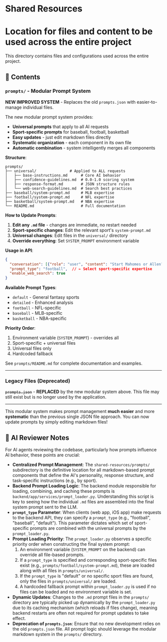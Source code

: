 # Shared Resources
# Location for files and content to be used across the entire project

This directory contains files and configurations used across the entire project.

## 📄 Contents

### `prompts/` - Modular Prompt System
**NEW IMPROVED SYSTEM** - Replaces the old `prompts.json` with easier-to-manage individual files.

The new modular prompt system provides:
- **Universal prompts** that apply to all AI requests
- **Sport-specific prompts** for baseball, football, basketball
- **Easy updates** - just edit markdown files directly
- **Systematic organization** - each component in its own file
- **Automatic combination** - system intelligently merges all components

**Structure**:
```
prompts/
├── universal/               # Applied to ALL requests
│   ├── base-instructions.md      # Core AI behavior
│   ├── confidence-guidelines.md  # 0.0-1.0 scoring system  
│   ├── response-format.md        # JSON structure rules
│   └── web-search-guidelines.md  # Search best practices
├── baseball/system-prompt.md     # MLB expertise
├── football/system-prompt.md     # NFL expertise
├── basketball/system-prompt.md   # NBA expertise
└── README.md                     # Full documentation
```

**How to Update Prompts**:
1. **Edit any `.md` file** - changes are immediate, no restart needed
2. **Sport-specific changes**: Edit the relevant sport's `system-prompt.md`
3. **Universal changes**: Edit files in the `universal/` directory
4. **Override everything**: Set `SYSTEM_PROMPT` environment variable

**Usage in API**:
```json
{
  "conversation": [{"role": "user", "content": "Start Mahomes or Allen?"}],
  "prompt_type": "football",  // ← Select sport-specific expertise
  "enable_web_search": true
}
```

**Available Prompt Types**: 
- `default` - General fantasy sports
- `detailed` - Enhanced analysis  
- `football` - NFL-specific
- `baseball` - MLB-specific
- `basketball` - NBA-specific

**Priority Order**:
1. Environment variable (`SYSTEM_PROMPT`) - overrides all
2. Sport-specific + universal files
3. Universal files only
4. Hardcoded fallback

See `prompts/README.md` for complete documentation and examples.

---

### Legacy Files (Deprecated)

~~`prompts.json`~~ - **REPLACED** by the new modular system above. This file may still exist but is no longer used by the application.

---

This modular system makes prompt management **much easier** and more **systematic** than the previous single JSON file approach. You can now update prompts by simply editing markdown files!

## 🤖 AI Reviewer Notes

For AI agents reviewing the codebase, particularly how prompts influence AI behavior, these points are crucial:

-   **Centralized Prompt Management**: The `shared-resources/prompts/` subdirectory is the definitive location for all markdown-based prompt components that define the AI's personality, response structure, and task-specific instructions (e.g., by sport).
-   **Backend Prompt Loading Logic**: The backend module responsible for loading, combining, and caching these prompts is `backend/app/services/prompt_loader.py`. Understanding this script is key to seeing how the individual `.md` files are assembled into the final system prompt sent to the LLM.
-   **`prompt_type` Parameter**: When clients (web app, iOS app) make requests to the backend API, they can specify a `prompt_type` (e.g., "football", "baseball", "default"). This parameter dictates which set of sport-specific prompts are combined with the universal prompts by the `prompt_loader.py`.
-   **Prompt Loading Priority**: The `prompt_loader.py` observes a specific priority order when constructing the final system prompt:
    1.  An environment variable (`SYSTEM_PROMPT` on the backend) can override all file-based prompts.
    2.  If a `prompt_type` is specified and corresponding sport-specific files exist (e.g., `prompts/football/system-prompt.md`), these are loaded along with all files in `prompts/universal/`.
    3.  If the `prompt_type` is "default" or no specific sport files are found, only the files in `prompts/universal/` are loaded.
    4.  A hardcoded fallback prompt within `prompt_loader.py` is used if no files can be loaded and no environment variable is set.
-   **Dynamic Updates**: Changes to the `.md` prompt files in the `prompts/` directory are typically picked up dynamically by the `prompt_loader.py` due to its caching mechanism (which reloads if files change), meaning backend restarts are often not required for prompt updates to take effect.
-   **Deprecation of `prompts.json`**: Ensure that no new development relies on the old `prompts.json` file. All prompt logic should leverage the modular markdown system in the `prompts/` directory.
